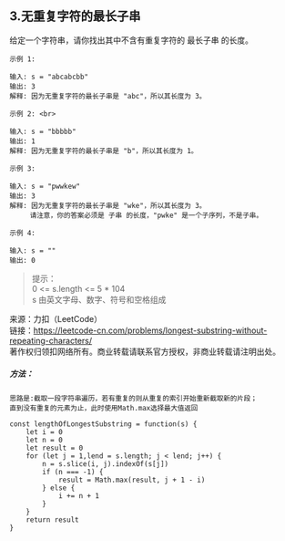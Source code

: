 ## 3.无重复字符的最长子串

<p>
    给定一个字符串，请你找出其中不含有重复字符的 最长子串 的长度。
</p>

```
示例 1:

输入: s = "abcabcbb"
输出: 3
解释: 因为无重复字符的最长子串是 "abc"，所以其长度为 3。

示例 2: <br>

输入: s = "bbbbb"
输出: 1
解释: 因为无重复字符的最长子串是 "b"，所以其长度为 1。

示例 3:

输入: s = "pwwkew"
输出: 3
解释: 因为无重复字符的最长子串是 "wke"，所以其长度为 3。
     请注意，你的答案必须是 子串 的长度，"pwke" 是一个子序列，不是子串。

示例 4:

输入: s = ""
输出: 0
```

> 提示： <br>
> 0 <= s.length <= 5 * 104 <br>
> s 由英文字母、数字、符号和空格组成

来源：力扣（LeetCode） <br>
链接：https://leetcode-cn.com/problems/longest-substring-without-repeating-characters/ <br>
著作权归领扣网络所有。商业转载请联系官方授权，非商业转载请注明出处。

##### 方法：

```
思路是:截取一段字符串遍历，若有重复的则从重复的索引开始重新截取新的片段；
直到没有重复的元素为止，此时使用Math.max选择最大值返回
```

```
const lengthOfLongestSubstring = function(s) {
    let i = 0
    let n = 0
    let result = 0
    for (let j = 1,lend = s.length; j < lend; j++) {
        n = s.slice(i, j).indexOf(s[j])
        if (n === -1) {
            result = Math.max(result, j + 1 - i)
        } else {
            i += n + 1
        }
    }
    return result
}
```
